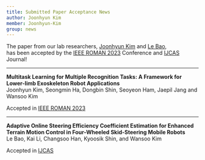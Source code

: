 ```yaml
---
title: Submitted Paper Acceptance News
author: Joonhyun Kim
member: Joonhyun-Kim
group: news
---
```


The paper from our lab researchers, [Joonhyun Kim](/members/Joonhyun-Kim.html) and [Le Bao](/members/Le-Bao.html),    
has been accepted by the [IEEE ROMAN 2023](https://ro-man2023.org/main) Conference and [IJCAS](https://ijcas.com/IJCAS_default.asp) Journal!





***
**Multitask Learning for Multiple Recognition Tasks: A Framework for Lower-limb Exoskeleton Robot Applications**    
Joonhyun Kim, Seongmin Ha, Dongbin Shin, Seoyeon Ham, Jaepil Jang and Wansoo Kim
   
Accepted in [IEEE ROMAN 2023](https://ro-man2023.org/main)
   

***

**Adaptive Online Steering Efficiency Coefficient Estimation for Enhanced Terrain Motion Control in Four-Wheeled Skid-Steering Mobile Robots**   
Le Bao, Kai Li, Changsoo Han, Kyoosik Shin, and Wansoo Kim      

Accepted in [IJCAS](https://ijcas.com/IJCAS_default.asp)


